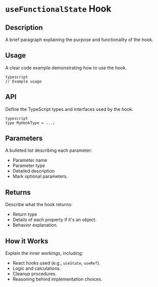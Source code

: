 # `useFunctionalState` Hook

## Description

A brief paragraph explaining the purpose and functionality of the hook.

## Usage

A clear code example demonstrating how to use the hook.

```
typescript
// Example usage

```

## API

Define the TypeScript types and interfaces used by the hook.

```
typescript
type MyHookType = ...;
```

## Parameters

A bulleted list describing each parameter:

- Parameter name
- Parameter type
- Detailed description
- Mark optional parameters.

## Returns

Describe what the hook returns:

- Return type
- Details of each property if it's an object.
- Behavior explanation.

## How it Works

Explain the inner workings, including:

- React hooks used (e.g., `useState`, `useRef`).
- Logic and calculations.
- Cleanup procedures.
- Reasoning behind implementation choices.
